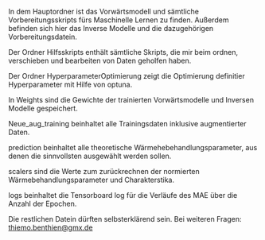 In dem Hauptordner ist das Vorwärtsmodell und sämtliche Vorbereitungsskripts fürs Maschinelle Lernen zu finden. Außerdem befinden sich hier das Inverse Modelle und die dazugehörigen Vorbereitungsdatein.

Der Ordner Hilfsskripts enthält sämtliche Skripts, die mir beim ordnen, verschieben und bearbeiten von Daten geholfen haben. 

Der Ordner HyperparameterOptimierung zeigt die Optimierung definitier Hyperparameter mit Hilfe von optuna.

In Weights sind die Gewichte der trainierten Vorwärtsmodelle und Inversen Modelle gespeichert.

Neue_aug_training beinhaltet alle Trainingsdaten inklusive augmentierter Daten.

prediction beinhaltet alle theoretische Wärmehebehandlungsparameter, aus denen die sinnvollsten ausgewählt werden sollen.

scalers sind die Werte zum zurückrechnen der normierten Wärmebehandlungsparameter und Charakterstika.

logs beinhaltet die Tensorboard log für die Verläufe des MAE über die Anzahl der Epochen.

Die restlichen Datein dürften selbsterklärend sein.
Bei weiteren Fragen: thiemo.benthien@gmx.de

